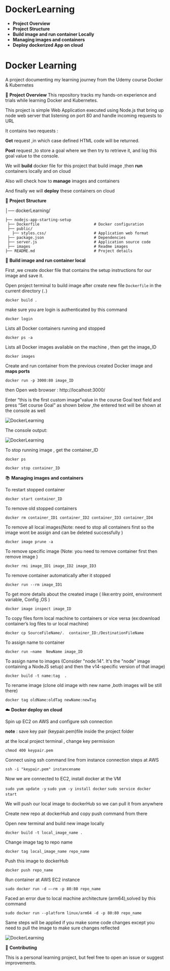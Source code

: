 # DockerLearning
- **Project Overview**
- **Project Structure**
- **Build image and run container Locally**
- **Managing images and containers**
- **Deploy dockerized App on cloud**

# Docker Learning

A project documenting my learning journey from the Udemy course Docker & Kubernetes

📌 **Project Overview** 
This repository tracks my hands-on experience and trials while learning Docker and Kubernetes.

This project is simple Web Application executed using Node.js that bring up node web server that listening on port 80 and handle incoming requests to URL

It contains two requests : 

**Get** request ,in which case defined HTML code will be returned.

**Post** request ,to store a goal where we then try to retrieve it, and log this goal value to the console.

We will **build** docker file for this project that build image ,then **run** containers locally and on cloud 

Also will check how to **manage** images and containers

And finally we will **deploy** these containers on cloud 

📂 **Project Structure**

  │── dockerLearning/  
  
    ├── nodejs-app-starting-setup 
     ├── Dockerfile                        # Docker configuration
     ├── public/                  
       ├── styles.css/                     # Application web format
     ├── package.json                      # Dependencies
     ├── server.js                         # Application source code  
     ├── images                            # Readme images 
    ├── README.md                          # Project details



 🎯 **Build image and run container local**

First ,we create docker file that contains the setup instructions for our image and save it.

Open project terminal to build image after create new file `Dockerfile` in the current directory (`.`)

`docker build .`

make sure you are login is authenticated by this command 

`docker login`

Lists all Docker containers running and stopped 

`docker ps -a`

 Lists all Docker images available on the machine , then get the image_ID

`docker images`

Create and run container from the previous created Docker image and **maps ports**

`docker run -p 3000:80 image_ID`

then Open web browser : http://localhost:3000/

Enter “this is the first custom image”value in the course Goal text field and press “Set course Goal” as shown below ,the entered text will be shown at the console as well

![DockerLearning](./nodejs-app-starting-setup/images/Docker_img1.png)


The console output:

![DockerLearning](./nodejs-app-starting-setup/images/Docker_img2.png)

To stop running image , get the container_ID

`docker ps` 

`docker stop container_ID`


📚 **Managing images and containers**

To restart stopped container 

`docker start container_ID`

To remove old stopped containers 

`docker rm container_ID1 container_ID2 container_ID3 container_ID4`

To remove all local images(Note: need to stop all containers first so the image wont be assign and can be deleted successfully )

`docker image prune -a`

To remove specific image (Note: you need to remove container first then remove image )

`docker rmi image_ID1 image_ID2 image_ID3`

To remove container automatically after it stopped

`docker run --rm image_ID1` 

To get more details about the created image ( like:entry point, environment variable, Config ,OS )

`docker image inspect image_ID`

To copy files form local machine to containers or vice versa (ex:download container’s log files to ur local machine)

`docker cp SourceFileName/.  container_ID:/DestinationFileName`

To assign name to container 

`docker run —name  NewName image_ID`

To assign name to images (Consider "node:14". It's the "node" image containing a NodeJS setup) and then the v14-specific version of that image)

`docker build -t name:tag  .`

To rename image (clone old image with new name ,both images will be still there)

`docker tag oldName:oldTag newName:newTag`

☁️ **Docker deploy on cloud**

Spin up EC2 on AWS and configure ssh connection 

**note** : save key pair (keypair.pem)file inside the project folder 

at the local project terminal , change key permission

`chmod 400 keypair.pem`

Connect using ssh command line from instance connection steps at AWS

`ssh -i "keypair.pem" instancename`

Now we are connected to EC2, install docker at the VM 

 `sudo yum update -y`
 `sudo yum -y install docker`
 `sudo service docker start` 

We will push our local image to dockerHub so we can pull it from anywhere

Create new repo at dockerHub and copy push command from there 

Open new terminal and build new image locally 

`docker build -t local_image_name .`

Change image tag to repo name

`docker tag local_image_name repo_name`

Push this image to dockerHub

`docker push repo_name`

Run container at AWS EC2 instance

`sudo docker run -d —-rm -p 80:80 repo_name`

Faced an error due to local machine architecture (arm64),solved by this command 

`sudo docker run --platform linux/arm64 -d -p 80:80 repo_name`

Same steps will be applied if you make some code changes except you need to pull the image to make sure changes reflected

![DockerLearning](./nodejs-app-starting-setup/images/Docker_img3.png)

🌟 **Contributing**

This is a personal learning project, but feel free to open an issue or suggest improvements.
